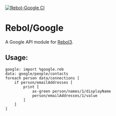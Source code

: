 [![Rebol-Google CI](https://github.com/Oldes/Rebol-Google/actions/workflows/main.yml/badge.svg)](https://github.com/Oldes/Rebol-Google/actions/workflows/main.yml)

# Rebol/Google

A Google API module for [Rebol3](https://github.com/Oldes/Rebol3).

## Usage:

```rebol
google: import %google.reb
data: google/people/contacts
foreach person data/connections [
	if person/emailAddresses [
		print [
			as-green person/names/1/displayName
			person/emailAddresses/1/value
		]
	]
]
```
